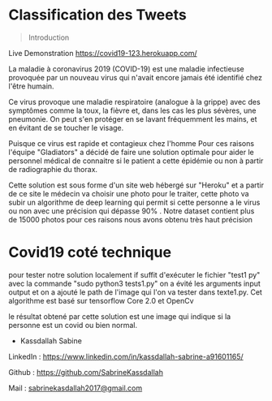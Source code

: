 # Classification des Tweets 

> Introduction

Live Demonstration
https://covid19-123.herokuapp.com/


La maladie à coronavirus 2019 (COVID-19) est une maladie infectieuse provoquée par un nouveau virus qui n'avait encore jamais été identifié chez l'être humain.

Ce virus provoque une maladie respiratoire (analogue à la grippe) avec des symptômes comme la toux, la fièvre et, dans les cas les plus sévères, une pneumonie. On peut s'en protéger en se lavant fréquemment les mains, et en évitant de se toucher le visage.

Puisque ce virus est rapide et contagieux chez l'homme Pour ces raisons l'équipe "Gladiators" a décidé de faire une solution optimale pour aider le personnel médical de connaitre si le patient a cette épidémie ou non à partir de radiographie du thorax.

Cette solution est sous forme d'un site web hébergé sur "Heroku" et a partir de ce site le médecin va choisir une photo pour le traiter, cette photo va subir un algorithme de deep learning qui permit si cette personne a le virus ou non avec une précision qui dépasse 90% .
Notre dataset contient plus de 15000 photos pour ces raisons nous avons obtenu très haut précision
 
# Covid19 coté technique 

pour tester notre solution localement  if suffit d'exécuter le fichier "test1 py" avec la commande "sudo python3 tests1.py" on a évité les arguments input output et on a ajouté le path de l'image qui l'on va tester dans texte1.py.
Cet algorithme est basé sur tensorflow Core 2.0 et OpenCv

le résultat obtené par cette solution est une image qui indique si la personne est un covid ou bien normal.


* Kassdallah Sabine 

LinkedIn : https://www.linkedin.com/in/kassdallah-sabrine-a91601165/

Github : https://github.com/SabrineKassdallah

Mail : sabrinekasdallah2017@gmail.com

 


